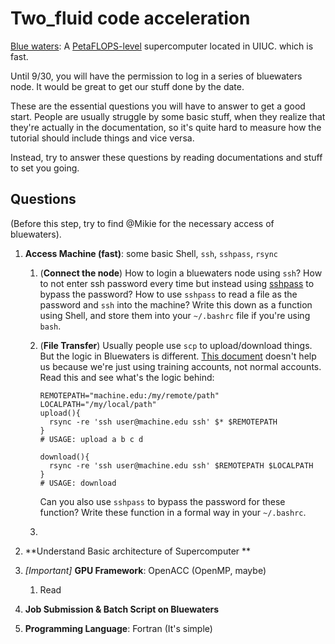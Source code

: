 # Two_fluid code acceleration

[Blue waters](https://bluewaters.ncsa.illinois.edu/): A [PetaFLOPS-level](https://en.wikipedia.org/wiki/FLOPS) supercomputer located in UIUC. which is fast.

Until 9/30, you will have the permission to log in a series of bluewaters node. It would be great to get our stuff done by the date.

These are the essential questions you will have to answer to get a good start. People are usually struggle by some basic stuff, when they realize that they're actually in the documentation, so it's quite hard to measure how the tutorial should include things and vice versa. 

Instead, try to answer these questions by reading documentations and stuff to set you going. 

## Questions

(Before this step, try to find @Mikie for the necessary access of bluewaters).

1. **Access Machine (fast)**: some basic Shell, `ssh`, `sshpass`, `rsync`

   1. (**Connect the node**) How to login a bluewaters node using `ssh`? How to not enter ssh password every time but instead using [sshpass](https://gist.github.com/arunoda/7790979) to bypass the password? How to use `sshpass` to read a file as the password and `ssh` into the machine? Write this down as a function using Shell, and store them into your `~/.bashrc` file if you're using `bash`.

   2. (**File Transfer**) Usually people use `scp` to upload/download things. But the logic in Bluewaters is different. [This document](https://bluewaters.ncsa.illinois.edu/data-transfer-doc)  doesn't help us because we're just using training accounts, not normal accounts. Read this and see what's the logic behind:

      ```shell
      REMOTEPATH="machine.edu:/my/remote/path"
      LOCALPATH="/my/local/path"
      upload(){
      	rsync -re 'ssh user@machine.edu ssh' $* $REMOTEPATH
      }
      # USAGE: upload a b c d
      
      download(){
      	rsync -re 'ssh user@machine.edu ssh' $REMOTEPATH $LOCALPATH
      }
      # USAGE: download
      ```

      Can you also use `sshpass` to bypass the password for these function? Write these function in a formal way in your `~/.bashrc`.

   3. 

2. **Understand Basic architecture of Supercomputer **

3. *[Important]* **GPU Framework**: OpenACC (OpenMP, maybe)

   1. Read 

4. **Job Submission & Batch Script on Bluewaters**

5. **Programming Language**: Fortran (It's simple)